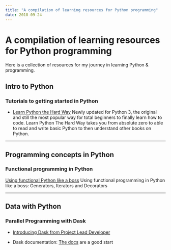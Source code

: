 ```yaml
---
title: "A compilation of learning resources for Python programming"
date: 2018-09-24
---
```



A compilation of learning resources for Python programming
===================================

Here is a collection of resources for my journey in learning Python & programming. 

## Intro to Python

### Tutorials to getting started in Python
* [Learn Python the Hard Way](https://learnpythonthehardway.org/) Newly updated for Python 3, the original and still the most popular way for total beginners to finally learn how to code. Learn Python The Hard Way takes you from absolute zero to able to read and write basic Python to then understand other books on Python.

--------------------------


## Programming concepts in Python

### Functional programming in Python
[Using functional Python like a boss](http://nbviewer.jupyter.org/github/akittas/presentations/blob/master/pythess/func_py/func_py.ipy) Using functional programming in Python like a boss: Generators, Iterators and Decorators


---------------------------

## Data with Python 

### Parallel Programming with Dask
* [Introducing Dask from Project Lead Developer](https://www.kdnuggets.com/2016/09/introducing-dask-parallel-programming.html?utm_content=buffer1c7f9&utm_medium=social&utm_source=twitter.com&utm_campaign=buffer) 

* Dask documentation: [The docs](http://dask.readthedocs.io/en/latest/) are a good start


